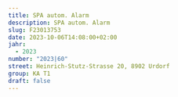 ```yaml
---
title: SPA autom. Alarm
description: SPA autom. Alarm
slug: F23013753
date: 2023-10-06T14:08:00+02:00
jahr:
  - 2023
number: "2023|60"
street: Heinrich-Stutz-Strasse 20, 8902 Urdorf
group: KA T1
draft: false
---
```

